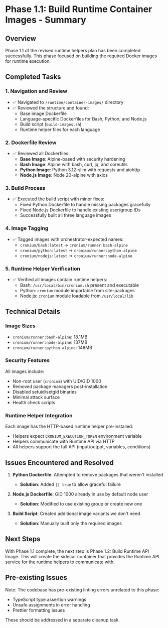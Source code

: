 # Phase 1.1: Build Runtime Container Images - Summary

## Overview

Phase 1.1 of the revised runtime helpers plan has been completed successfully. This phase focused on building the required Docker images for runtime execution.

## Completed Tasks

### 1. Navigation and Review

- ✅ Navigated to `/runtime/container-images/` directory
- ✅ Reviewed the structure and found:
  - Base image Dockerfile
  - Language-specific Dockerfiles for Bash, Python, and Node.js
  - Build script (`build-images.sh`)
  - Runtime helper files for each language

### 2. Dockerfile Review

- ✅ Reviewed all Dockerfiles:
  - **Base Image**: Alpine-based with security hardening
  - **Bash Image**: Alpine with bash, curl, jq, and coreutils
  - **Python Image**: Python 3.12-slim with requests and aiohttp
  - **Node.js Image**: Node 20-alpine with axios

### 3. Build Process

- ✅ Executed the build script with minor fixes:
  - Fixed Python Dockerfile to handle missing packages gracefully
  - Fixed Node.js Dockerfile to handle existing user/group IDs
  - Successfully built all three language images

### 4. Image Tagging

- ✅ Tagged images with orchestrator-expected names:
  - `cronium/bash:latest` → `cronium/runner:bash-alpine`
  - `cronium/python:latest` → `cronium/runner:python-alpine`
  - `cronium/nodejs:latest` → `cronium/runner:node-alpine`

### 5. Runtime Helper Verification

- ✅ Verified all images contain runtime helpers:
  - Bash: `/usr/local/bin/cronium.sh` present and executable
  - Python: `cronium` module importable from site-packages
  - Node.js: `cronium` module loadable from `/usr/local/lib`

## Technical Details

### Image Sizes

- `cronium/runner:bash-alpine`: 18.1MB
- `cronium/runner:node-alpine`: 137MB
- `cronium/runner:python-alpine`: 148MB

### Security Features

All images include:

- Non-root user (`cronium`) with UID/GID 1000
- Removed package managers post-installation
- Disabled setuid/setgid binaries
- Minimal attack surface
- Health check scripts

### Runtime Helper Integration

Each image has the HTTP-based runtime helper pre-installed:

- Helpers expect `CRONIUM_EXECUTION_TOKEN` environment variable
- Helpers communicate with Runtime API via HTTP
- All helpers support the full API (input/output, variables, conditions)

## Issues Encountered and Resolved

1. **Python Dockerfile**: Attempted to remove packages that weren't installed
   - **Solution**: Added `|| true` to allow graceful failure

2. **Node.js Dockerfile**: GID 1000 already in use by default node user
   - **Solution**: Modified to use existing group or create new one

3. **Build Script**: Created additional image variants we don't need
   - **Solution**: Manually built only the required images

## Next Steps

With Phase 1.1 complete, the next step is Phase 1.2: Build Runtime API Image. This will create the sidecar container that provides the Runtime API service for the runtime helpers to communicate with.

## Pre-existing Issues

Note: The codebase has pre-existing linting errors unrelated to this phase:

- TypeScript type assertion warnings
- Unsafe assignments in error handling
- Prettier formatting issues

These should be addressed in a separate cleanup task.
